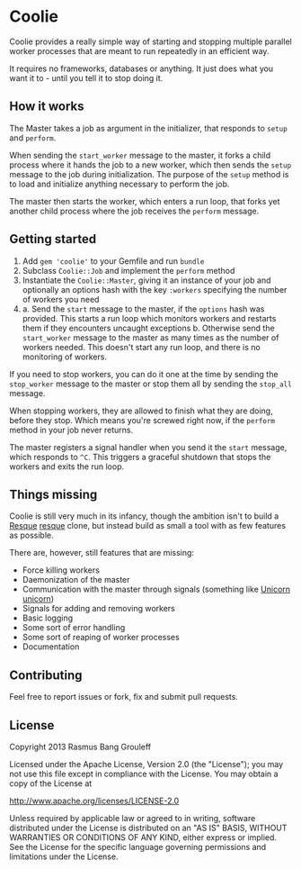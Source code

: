 Coolie
======

Coolie provides a really simple way of starting and stopping multiple parallel
worker processes that are meant to run repeatedly in an efficient way.

It requires no frameworks, databases or anything. It just does what you
want it to - until you tell it to stop doing it.

How it works
------------

The Master takes a job as argument in the initializer, that responds to `setup` and `perform`.

When sending the `start_worker` message to the master, it forks a child process where it hands
the job to a new worker, which then sends the `setup` message to the job during initialization.
The purpose of the `setup` method is to load and initialize anything necessary to perform the job.

The master then starts the worker, which enters a run loop, that forks yet another child process where
the job receives the `perform` message.

Getting started
---------------

1. Add `gem 'coolie'` to your Gemfile and run `bundle`
2. Subclass `Coolie::Job` and implement the `perform` method
3. Instantiate the `Coolie::Master`, giving it an instance of your job
   and optionally an options hash with the key `:workers` specifying the
number of workers you need
4.
   a. Send the `start` message to the master, if the `options` hash was
     provided. This starts a run loop which monitors workers and
restarts them if they encounters uncaught exceptions
   b. Otherwise send the `start_worker` message to the master as many
     times as the number of workers needed. This doesn't start any run
loop, and there is no monitoring of workers.

If you need to stop workers, you can do it one at the time by sending
the `stop_worker` message to the master or stop them all by sending the
`stop_all` message.

When stopping workers, they are allowed to finish what they are doing,
before they stop. Which means you're screwed right now, if the `perform`
method in your job never returns.

The master registers a signal handler when you send it the `start`
message, which responds to `^C`. This triggers a graceful shutdown that
stops the workers and exits the run loop.

Things missing
--------------

Coolie is still very much in its infancy, though the ambition isn't to build a [Resque] [resque] clone, but
instead build as small a tool with as few features as possible.

[resque]: https://github.com/resque/resque

There are, however, still features that are missing:

- Force killing workers
- Daemonization of the master
- Communication with the master through signals (something like [Unicorn] [unicorn])
- Signals for adding and removing workers
- Basic logging
- Some sort of error handling
- Some sort of reaping of worker processes
- Documentation

[unicorn]: http://unicorn.bogomips.org/

Contributing
------------

Feel free to report issues or fork, fix and submit pull requests.

License
-------

Copyright 2013 Rasmus Bang Grouleff

Licensed under the Apache License, Version 2.0 (the "License");
you may not use this file except in compliance with the License.
You may obtain a copy of the License at

  http://www.apache.org/licenses/LICENSE-2.0

Unless required by applicable law or agreed to in writing, software
distributed under the License is distributed on an "AS IS" BASIS,
WITHOUT WARRANTIES OR CONDITIONS OF ANY KIND, either express or implied.
See the License for the specific language governing permissions and
limitations under the License.

